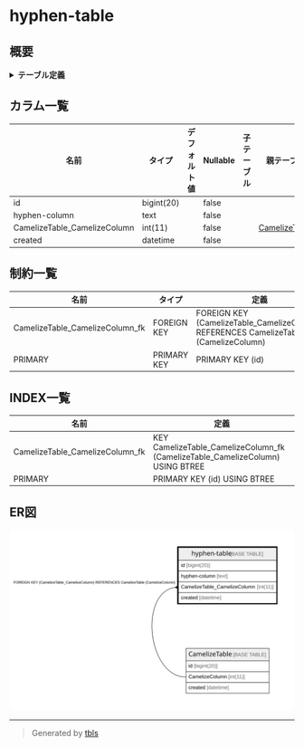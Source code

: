 # hyphen-table

## 概要

<details>
<summary><strong>テーブル定義</strong></summary>

```sql
CREATE TABLE `hyphen-table` (
  `id` bigint(20) NOT NULL AUTO_INCREMENT,
  `hyphen-column` text NOT NULL,
  `CamelizeTable_CamelizeColumn` int(11) NOT NULL,
  `created` datetime NOT NULL,
  PRIMARY KEY (`id`),
  KEY `CamelizeTable_CamelizeColumn_fk` (`CamelizeTable_CamelizeColumn`),
  CONSTRAINT `CamelizeTable_CamelizeColumn_fk` FOREIGN KEY (`CamelizeTable_CamelizeColumn`) REFERENCES `CamelizeTable` (`CamelizeColumn`) ON DELETE CASCADE ON UPDATE NO ACTION
) ENGINE=InnoDB DEFAULT CHARSET=latin1
```

</details>

## カラム一覧

| 名前                           | タイプ        | デフォルト値       | Nullable | 子テーブル      | 親テーブル                             | コメント     |
| ---------------------------- | ---------- | ------------ | -------- | ---------- | --------------------------------- | -------- |
| id                           | bigint(20) |              | false    |            |                                   |          |
| hyphen-column                | text       |              | false    |            |                                   |          |
| CamelizeTable_CamelizeColumn | int(11)    |              | false    |            | [CamelizeTable](CamelizeTable.md) |          |
| created                      | datetime   |              | false    |            |                                   |          |

## 制約一覧

| 名前                              | タイプ         | 定義                                                                                   |
| ------------------------------- | ----------- | ------------------------------------------------------------------------------------ |
| CamelizeTable_CamelizeColumn_fk | FOREIGN KEY | FOREIGN KEY (CamelizeTable_CamelizeColumn) REFERENCES CamelizeTable (CamelizeColumn) |
| PRIMARY                         | PRIMARY KEY | PRIMARY KEY (id)                                                                     |

## INDEX一覧

| 名前                              | 定義                                                                             |
| ------------------------------- | ------------------------------------------------------------------------------ |
| CamelizeTable_CamelizeColumn_fk | KEY CamelizeTable_CamelizeColumn_fk (CamelizeTable_CamelizeColumn) USING BTREE |
| PRIMARY                         | PRIMARY KEY (id) USING BTREE                                                   |

## ER図

![er](hyphen-table.svg)

---

> Generated by [tbls](https://github.com/k1LoW/tbls)
